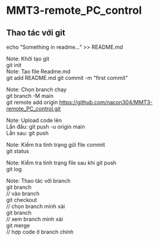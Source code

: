 # MMT3-remote_PC_control

## Thao tác với git  
echo "Something in readme..." >> README.md  

Note: Khởi tạo git  
git init  
Note: Tạo file Readme.md  
git add README.md
git commit -m "first commit"  

Note: Chọn branch chạy  
git branch -M main  
git remote add origin https://github.com/nacon304/MMT3-remote_PC_control.git  

Note: Upload code lên  
Lần đầu: git push -u origin main  
Lần sau: git push  

Note: Kiểm tra tình trạng gửi file commit  
git status  

Note: Kiểm tra tình trạng file sau khi git push  
git log

Note: Thao tác với branch  
git branch <name>  
// vào branch <name>  
git checkout  
// chọn branch mình xài  
git branch  
// xem branch mình xài  
git merge <branch name>  
// hợp code ở branch chính  
